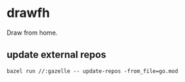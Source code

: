 # drawfh
Draw from home.


## update external repos

    bazel run //:gazelle -- update-repos -from_file=go.mod
